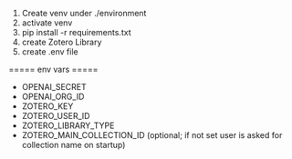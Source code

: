 1. Create venv under ./environment
2. activate venv
3. pip install -r requirements.txt
4. create Zotero Library
5. create .env file

===== env vars =====

- OPENAI_SECRET
- OPENAI_ORG_ID
- ZOTERO_KEY
- ZOTERO_USER_ID
- ZOTERO_LIBRARY_TYPE
- ZOTERO_MAIN_COLLECTION_ID (optional; if not set user is asked for collection name on startup)
